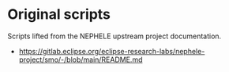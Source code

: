 # Original scripts

Scripts lifted from the NEPHELE upstream project documentation.

- https://gitlab.eclipse.org/eclipse-research-labs/nephele-project/smo/-/blob/main/README.md
